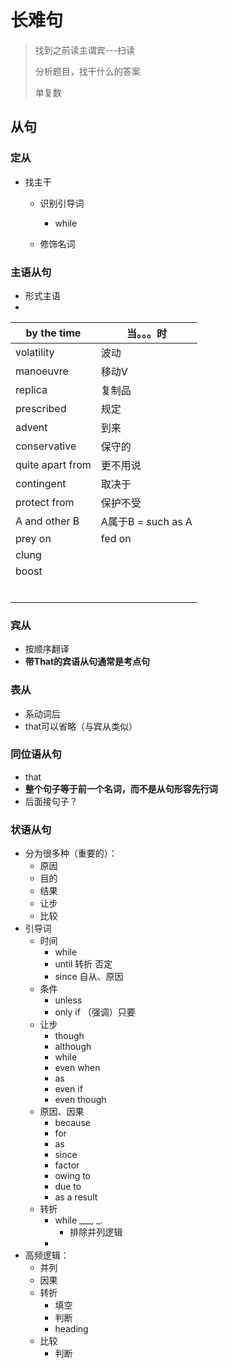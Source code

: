 # 长难句

> 找到之前读主谓宾---扫读
>
> 分析题目，找干什么的答案
>
> 单复数

## 从句

### 定从

+ 找主干

  + 识别引导词
    + while

  + 修饰名词

  

### 主语从句

+ 形式主语
+ 

| by the time      | 当。。。时           |
| ---------------- | -------------------- |
| volatility       | 波动                 |
| manoeuvre        | 移动V                |
| replica          | 复制品               |
| prescribed       | 规定                 |
| advent           | 到来                 |
| conservative     | 保守的               |
| quite apart from | 更不用说             |
| contingent       | 取决于               |
| protect from     | 保护不受             |
| A and other B    | A属于B  =  such as A |
| prey on          | fed on               |
| clung            |                      |
| boost            |                      |
|                  |                      |
|                  |                      |
|                  |                      |
|                  |                      |
|                  |                      |
|                  |                      |

### 宾从

+ 按顺序翻译
+ **带That的宾语从句通常是考点句**

### 表从

+ 系动词后
+ that可以省略（与宾从类似）

### 同位语从句

+ that
+ **整个句子等于前一个名词，而不是从句形容先行词**
+ 后面接句子？

### 状语从句

+ 分为很多种（重要的）：
  + 原因
  + 目的
  + 结果
  + 让步
  + 比较
+ 引导词
  + 时间
    + while
    + until 转折 否定
    + since 自从、原因
  + 条件
    + unless
    + only if （强调）只要
  + 让步
    + though
    + although
    + while
    + even when
    + as
    + even if
    + even though
  + 原因、因果
    + because
    + for
    + as
    + since
    + factor
    + owing to
    + due to
    + as a result
  + 转折
    + while ___, _.
      + 排除并列逻辑
    + 
+ 高频逻辑：
  + 并列
  + 因果
  + 转折
    + 填空
    + 判断
    + heading
  + 比较
    + 判断







